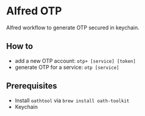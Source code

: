 # Alfred OTP

Alfred workflow to generate OTP secured in keychain.

## How to

- add a new OTP account: `otp+ [service] [token]`
- generate OTP for a service: `otp [service]`

## Prerequisites

- Install `oathtool` via `brew install oath-toolkit`
- Keychain
